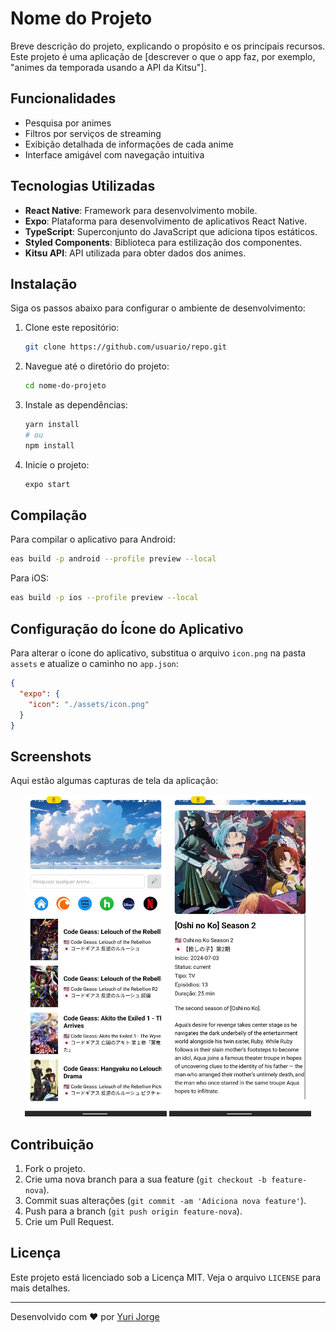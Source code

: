 # Nome do Projeto

Breve descrição do projeto, explicando o propósito e os principais recursos. Este projeto é uma aplicação de [descrever o que o app faz, por exemplo, "animes da temporada usando a API da Kitsu"].

## Funcionalidades

- Pesquisa por animes
- Filtros por serviços de streaming
- Exibição detalhada de informações de cada anime
- Interface amigável com navegação intuitiva

## Tecnologias Utilizadas

- **React Native**: Framework para desenvolvimento mobile.
- **Expo**: Plataforma para desenvolvimento de aplicativos React Native.
- **TypeScript**: Superconjunto do JavaScript que adiciona tipos estáticos.
- **Styled Components**: Biblioteca para estilização dos componentes.
- **Kitsu API**: API utilizada para obter dados dos animes.

## Instalação

Siga os passos abaixo para configurar o ambiente de desenvolvimento:

1. Clone este repositório:
   ```bash
   git clone https://github.com/usuario/repo.git
   ```
2. Navegue até o diretório do projeto:
   ```bash
   cd nome-do-projeto
   ```
3. Instale as dependências:
   ```bash
   yarn install
   # ou
   npm install
   ```
4. Inicie o projeto:
   ```bash
   expo start
   ```

## Compilação

Para compilar o aplicativo para Android:

```bash
eas build -p android --profile preview --local
```

Para iOS:

```bash
eas build -p ios --profile preview --local
```

## Configuração do Ícone do Aplicativo

Para alterar o ícone do aplicativo, substitua o arquivo `icon.png` na pasta `assets` e atualize o caminho no `app.json`:

```json
{
  "expo": {
    "icon": "./assets/icon.png"
  }
}
```

## Screenshots

Aqui estão algumas capturas de tela da aplicação:

<div align="center">
  <img src="https://github.com/yjdutra/animes-finks/blob/master/assets/pic01.jpeg?raw=true" alt="Screenshot 1" width="45%" />
  <img src="https://github.com/yjdutra/animes-finks/blob/master/assets/pic02.jpeg?raw=true" alt="Screenshot 2" width="45%" />
</div>

## Contribuição

1. Fork o projeto.
2. Crie uma nova branch para a sua feature (`git checkout -b feature-nova`).
3. Commit suas alterações (`git commit -am 'Adiciona nova feature'`).
4. Push para a branch (`git push origin feature-nova`).
5. Crie um Pull Request.

## Licença

Este projeto está licenciado sob a Licença MIT. Veja o arquivo `LICENSE` para mais detalhes.

---

Desenvolvido com ❤️ por [Yuri Jorge](https://github.com/yjdutra)
